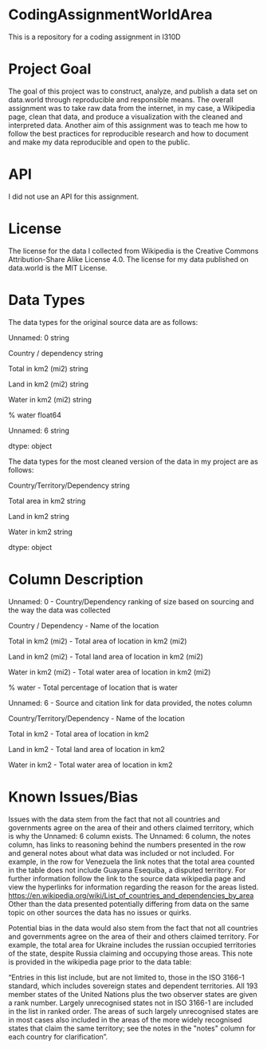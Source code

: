 # CodingAssignmentWorldArea
This is a repository for a coding assignment in I310D

# Project Goal

The goal of this project was to construct, analyze, and publish a data set on data.world through reproducible and responsible means. The overall assignment was to take raw data from the internet, in my case, a Wikipedia page, clean that data, and produce a visualization with the cleaned and interpreted data. Another aim of this assignment was to teach me how to follow the best practices for reproducible research and how to document and make my data reproducible and open to the public.

# API

I did not use an API for this assignment.

# License

The license for the data I collected from Wikipedia is ​the Creative Commons Attribution-Share Alike License 4.0. The license for my data published on data.world is the MIT License.

# Data Types

The data types for the original source data are as follows:

Unnamed: 0               string

Country / dependency     string

Total in km2 (mi2)       string

Land in km2 (mi2)        string

Water in km2 (mi2)       string

% water                 float64

Unnamed: 6               string

dtype: object

The data types for the most cleaned version of the data in my project are as follows:

Country/Territory/Dependency    string

Total area in km2               string

Land in km2                     string

Water in km2                    string

dtype: object

# Column Description

Unnamed: 0 - Country/Dependency ranking of size based on sourcing and the way the data was collected

Country / Dependency - Name of the location

Total in km2 (mi2) - Total area of location in km2 (mi2)

Land in km2 (mi2) - Total land area of location in km2 (mi2)

Water in km2 (mi2) - Total water area of location in km2 (mi2)

% water - Total percentage of location that is water

Unnamed: 6 - Source and citation link for data provided, the notes column

Country/Territory/Dependency - Name of the location

Total in km2 - Total area of location in km2 

Land in km2 - Total land area of location in km2 

Water in km2 - Total water area of location in km2 

# Known Issues/Bias

Issues with the data stem from the fact that not all countries and governments agree on the area of their and others claimed territory, which is why the Unnamed: 6 column exists. The Unnamed: 6 column, the notes column, has links to reasoning behind the numbers presented in the row and general notes about what data was included or not included. For example, in the row for Venezuela the link notes that the total area counted in the table does not include Guayana Esequiba, a disputed territory. For further information follow the link to the source data wikipedia page and view the hyperlinks for information regarding the reason for the areas listed. https://en.wikipedia.org/wiki/List_of_countries_and_dependencies_by_area 
Other than the data presented potentially differing from data on the same topic on other sources the data has no issues or quirks.

Potential bias in the data would also stem from the fact that not all countries and governments agree on the area of their and others claimed territory. For example, the total area for Ukraine includes the russian occupied territories of the state, despite Russia claiming and occupying those areas. This note is provided in the wikipedia page prior to the data table: 

“Entries in this list include, but are not limited to, those in the ISO 3166-1 standard, which includes sovereign states and dependent territories. All 193 member states of the United Nations plus the two observer states are given a rank number. Largely unrecognised states not in ISO 3166-1 are included in the list in ranked order. The areas of such largely unrecognised states are in most cases also included in the areas of the more widely recognised states that claim the same territory; see the notes in the "notes" column for each country for clarification”.
